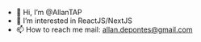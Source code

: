 - 👋 Hi, I’m @AllanTAP
- 👀 I’m interested in ReactJS/NextJS
- 📫 How to reach me mail: allan.depontes@gmail.com

<!---
AllanTAP/AllanTAP is a ✨ special ✨ repository because its `README.md` (this file) appears on your GitHub profile.
You can click the Preview link to take a look at your changes.
--->
